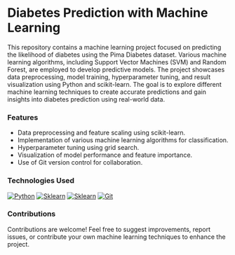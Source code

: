# Diabetes Prediction with Machine Learning
This repository contains a machine learning project focused on predicting the likelihood of diabetes using the Pima Diabetes dataset. Various machine learning algorithms, including Support Vector Machines (SVM) and Random Forest, are employed to develop predictive models. The project showcases data preprocessing, model training, hyperparameter tuning, and result visualization using Python and scikit-learn. The goal is to explore different machine learning techniques to create accurate predictions and gain insights into diabetes prediction using real-world data.
### Features
- Data preprocessing and feature scaling using scikit-learn.
- Implementation of various machine learning algorithms for classification.
- Hyperparameter tuning using grid search.
- Visualization of model performance and feature importance.
- Use of Git version control for collaboration.

### Technologies Used
[![Python](https://img.shields.io/badge/Python-black?logo=Python&logoColor=yellow)](https://)
[![Sklearn](https://img.shields.io/badge/Sklearn-000000?logo=scikitlearn)](https://)
[![Sklearn](https://img.shields.io/badge/Jupyter_Notebook-000000?logo=jupyter)](https://)
[![Git](https://img.shields.io/badge/Git-000000?logo=git)](https://)

### Contributions
Contributions are welcome! Feel free to suggest improvements, report issues, or contribute your own machine learning techniques to enhance the project.
